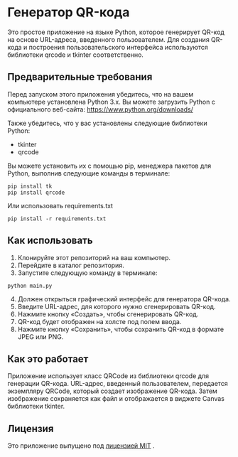 # Генератор QR-кода

Это простое приложение на языке Python, которое генерирует QR-код на основе URL-адреса, введенного пользователем. Для создания QR-кода и построения пользовательского интерфейса используются библиотеки qrcode и tkinter соответственно.

## Предварительные требования

Перед запуском этого приложения убедитесь, что на вашем компьютере установлена Python 3.x. Вы можете загрузить Python с официального веб-сайта:
https://www.python.org/downloads/

Также убедитесь, что у вас установлены следующие библиотеки Python:

- tkinter
- qrcode

Вы можете установить их с помощью pip, менеджера пакетов для Python, выполнив следующие команды в терминале:

```
pip install tk
pip install qrcode
```
Или использовать requirements.txt

```
pip install -r requirements.txt
```

## Как использовать

1. Клонируйте этот репозиторий на ваш компьютер.
2. Перейдите в каталог репозитория.
3. Запустите следующую команду в терминале:

```
python main.py
```

4. Должен открыться графический интерфейс для генератора QR-кода.
5. Введите URL-адрес, для которого нужно сгенерировать QR-код.
6. Нажмите кнопку «Создать», чтобы сгенерировать QR-код.
7. QR-код будет отображен на холсте под полем ввода.
8. Нажмите кнопку «Сохранить», чтобы сохранить QR-код в формате JPEG или PNG.


## Как это работает

Приложение использует класс QRCode из библиотеки qrcode для генерации QR-кода. URL-адрес, введенный пользователем, передается экземпляру QRCode, который создает изображение QR-кода. Затем изображение сохраняется как файл и отображается в виджете Canvas библиотеки tkinter.

## Лицензия

Это приложение выпущено под [лицензией MIT](https://github.com/alexdaniel76/QR_maker/blob/main/LICENSE.md) .
